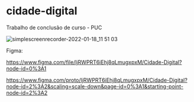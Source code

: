 # cidade-digital
Trabalho de conclusão de curso - PUC 


![simplescreenrecorder-2022-01-18_11 51 03](https://user-images.githubusercontent.com/48969727/149961734-7d8af27f-6a24-4de6-875f-42f3d3405a10.gif)

Figma:

https://www.figma.com/file/ljRWPRT6iEhj8qLmugxpxM/Cidade-Digital?node-id=0%3A1

https://www.figma.com/proto/ljRWPRT6iEhj8qLmugxpxM/Cidade-Digital?node-id=2%3A2&scaling=scale-down&page-id=0%3A1&starting-point-node-id=2%3A2
